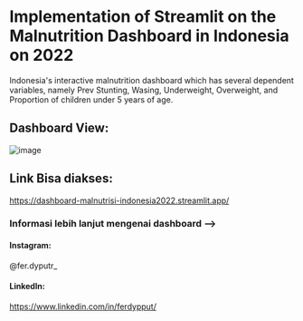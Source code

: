 # Implementation of Streamlit on the Malnutrition Dashboard in Indonesia on 2022

Indonesia's interactive malnutrition dashboard which has several dependent variables, namely Prev Stunting, Wasing, Underweight, Overweight, and Proportion of children under 5 years of age.

## Dashboard View:
![image](https://github.com/FerdyPut/Dashboard-Malnutrisi-Python/assets/96618837/4fca5c99-9055-4bcc-b246-a4a5735a62f8)

## Link Bisa diakses:
https://dashboard-malnutrisi-indonesia2022.streamlit.app/


### Informasi lebih lanjut mengenai dashboard -->
#### Instagram:
@fer.dyputr_
#### Linkedln:
https://www.linkedin.com/in/ferdypput/

